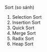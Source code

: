  Sort (so sánh)
1. Selection Sort
2. Insertion Sort
3. Quick Sort
4. Merge Sort
5. Radix Sort
6. Heap Sort
